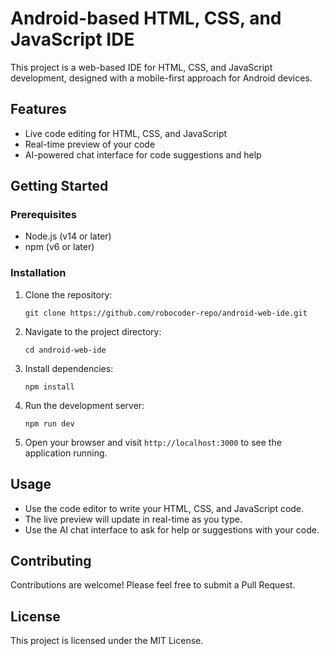 # Android-based HTML, CSS, and JavaScript IDE

This project is a web-based IDE for HTML, CSS, and JavaScript development, designed with a mobile-first approach for Android devices.

## Features

- Live code editing for HTML, CSS, and JavaScript
- Real-time preview of your code
- AI-powered chat interface for code suggestions and help

## Getting Started

### Prerequisites

- Node.js (v14 or later)
- npm (v6 or later)

### Installation

1. Clone the repository:
   ```
   git clone https://github.com/robocoder-repo/android-web-ide.git
   ```

2. Navigate to the project directory:
   ```
   cd android-web-ide
   ```

3. Install dependencies:
   ```
   npm install
   ```

4. Run the development server:
   ```
   npm run dev
   ```

5. Open your browser and visit `http://localhost:3000` to see the application running.

## Usage

- Use the code editor to write your HTML, CSS, and JavaScript code.
- The live preview will update in real-time as you type.
- Use the AI chat interface to ask for help or suggestions with your code.

## Contributing

Contributions are welcome! Please feel free to submit a Pull Request.

## License

This project is licensed under the MIT License.
